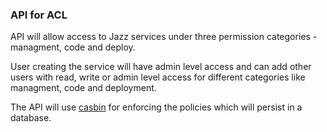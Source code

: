 ### API for ACL

API will allow access to Jazz services under three permission categories - managment, code and deploy.

User creating the service will have admin level access and can add other users with read, write or admin level access for different categories like managment, code and deployment.

The API will use [casbin](https://github.com/casbin/casbin) for enforcing the policies which will persist in a database.
